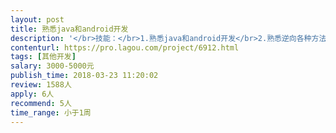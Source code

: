 ```yaml
---                
layout: post       
title: 熟悉java和android开发           
description: '</br>技能：</br>1.熟悉java和android开发</br>2.熟悉逆向各种方法</br>3.熟悉Xposed开发各种插件</br></br>需求：</br>使用Xposed针对whatsapp开发以下的功能：</br>1.给所有人或者某个人收发消息，包括文字信息，图片，链接信息</br>2.发朋友圈，可以发图片，可以发视屏</br>3.使用VPN连接网络，断线需要重连</br>4.批量添加好友</br></br>整个流程为：</br>启动了Xposed的插件以后，开始监听web端发出的指令，收到指令后，插件开始执行指令的动作。可以参考微信的xposed插件相关功能</br>'     
contenturl: https://pro.lagou.com/project/6912.html      
tags: [其他开发]            
salary: 3000-5000元          
publish_time: 2018-03-23 11:20:02         
review: 1588人                   
apply: 6人                   
recommend: 5人                   
time_range: 小于1周              
---                 
```


